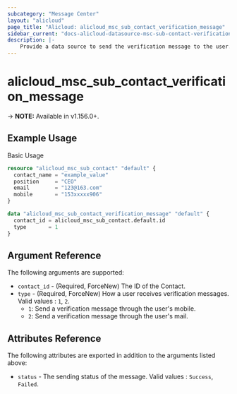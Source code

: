 ```yaml
---
subcategory: "Message Center"
layout: "alicloud"
page_title: "Alicloud: alicloud_msc_sub_contact_verification_message"
sidebar_current: "docs-alicloud-datasource-msc-sub-contact-verification-message"
description: |-
    Provide a data source to send the verification message to the user.
---
```


# alicloud\_msc\_sub\_contact\_verification\_message


-> **NOTE:** Available in v1.156.0+.

## Example Usage

Basic Usage

```terraform
resource "alicloud_msc_sub_contact" "default" {
  contact_name = "example_value"
  position     = "CEO"
  email        = "123@163.com"
  mobile       = "153xxxxx906"
}

data "alicloud_msc_sub_contact_verification_message" "default" {
  contact_id = alicloud_msc_sub_contact.default.id
  type       = 1
}
```

## Argument Reference

The following arguments are supported:

* `contact_id` - (Required, ForceNew)  The ID of the Contact.
* `type` - (Required, ForceNew) How a user receives verification messages. Valid values : `1`, `2`.
  * `1`: Send a verification message through the user's mobile.
  * `2`: Send a verification message through the user's mail.

  
## Attributes Reference

The following attributes are exported in addition to the arguments listed above:

* `status` - The sending status of the message. Valid values : `Success`, `Failed`.

